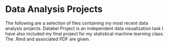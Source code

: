 # Data Analysis Projects
The following are a selection of files containing my most recent data analysis projects.
Databel Project is an independent data visualization task 
I have also included my final project for my statistical machine learning class. The .Rmd and associated PDF are given.
